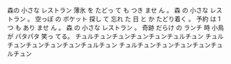 森の 小さな レストラン 薄氷 を たどっ て も つき ませ ん 。 森 の 小さな レストラン 。 空っぽ の ポケット 探し て 忘れ た 日 と か たどり着く 。 予約 は 1 つ も あり ませ ん 。 森 の 小さな レストラン 。 奇跡 だらけ の ランチ 時 小鳥 が パタパタ 笑っ てる。 チュルチュンチュンチュンチュンチュルチュン チュルチュンチュンチュンチュンチュルチュン チュルチュンチュンチュンチュンチュルチュン